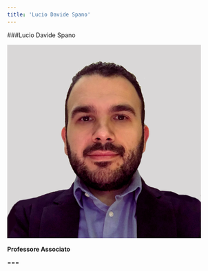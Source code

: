 ```yaml
---
title: 'Lucio Davide Spano'
---
```


###Lucio Davide Spano

<img src="img/davide.png" alt="Picture of Lucio Davide Spano" style="height: 450px">

**Professore Associato**

===